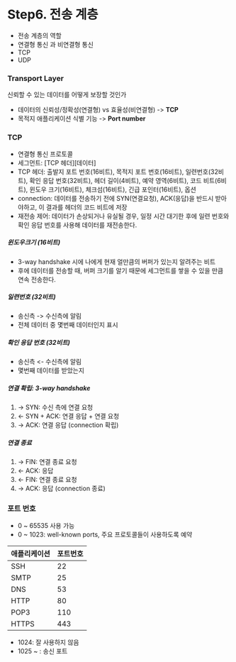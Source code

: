 # Step6. 전송 계층
  - 전송 계층의 역할
  - 연결형 통신 과 비연결형 통신
  - TCP
  - UDP


### Transport Layer
신뢰할 수 있는 데이터를 어떻게 보장할 것인가
- 데이터의 신뢰성/정확성(연결형) vs 효율성(비연결형) -> **TCP**
- 목적지 애플리케이션 식별 기능 -> **Port number**

### TCP
- 연결형 통신 프로토콜
- 세그먼트: [TCP 헤더][데이터]
- TCP 헤더: 출발지 포트 번호(16비트), 목적지 포트 번호(16비트), 일련번호(32비트), 확인 응답 번호(32비트), 헤더 길이(4비트), 예약 영역(6비트), 코드 비트(6비트), 윈도우 크기(16비트), 체크섬(16비트), 긴급 포인터(16비트), 옵션
- connection: 데이터를 전송하기 전에 SYN(연결요청), ACK(응답)을 반드시 받아야하고, 이 결과를 헤더의 코드 비트에 저장
- 재전송 제어: 데이터가 손상되거나 유실될 경우, 일정 시간 대기한 후에 일련 번호와 확인 응답 번호를 사용해 데이터를 재전송한다.

##### 윈도우크기 (16비트)
- 3-way handshake 시에 나에게 현재 얼만큼의 버퍼가 있는지 알려주는 비트
- 후에 데이터를 전송할 때, 버퍼 크기를 알기 때문에 세그먼트를 쌓을 수 있을 만큼 연속 전송한다.

##### 일련번호 (32비트)
- 송신측 -> 수신측에 알림
- 전체 데이터 중 몇번째 데이터인지 표시

##### 확인 응답 번호 (32비트)
- 송신측 <- 수신측에 알림
- 몇번째 데이터를 받았는지

##### 연결 확립: 3-way handshake
1. -> SYN: 수신 측에 연결 요청
2. <- SYN + ACK: 연결 응답 + 연결 요청
3. -> ACK: 연결 응답 (connection 확립)

##### 연결 종료
1. -> FIN: 연결 종료 요청
2. <- ACK: 응답
3. <- FIN: 연결 종료 요청
4. -> ACK: 응답 (connection 종료) 

### 포트 번호
- 0 ~ 65535 사용 가능
- 0 ~ 1023: well-known ports, 주요 프로토콜들이 사용하도록 예약

| 애플리케이션 | 포트번호 |
| -------- | ------ |
|   SSH    |   22   |
|   SMTP   |   25   |
|   DNS    |   53   |
|   HTTP   |   80   |
|   POP3   |  110   |
|   HTTPS  |  443   |

- 1024: 잘 사용하지 않음
- 1025 ~ : 송신 포트
